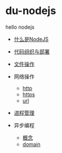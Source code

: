 # du-nodejs
hello nodejs 


- [什么是NodeJS](./docs/01-what-is-nodejs.md)

- [代码组织与部署](./docs/02-package-npm.md)

- [文件操作](./src/03-file-opt/demo1.js)

- 网络操作
  - [http](./src/04-net/http-1.js)
  - [https](./src/04-net/https.js)
  - [url](./src/04-net/url.js)


- [进程管理](./src/05-process/demo.js) 
  

- 异步编程
  - [概念](./src/06.async/index.js)
  - [domain](./src/06.async/domain.js)